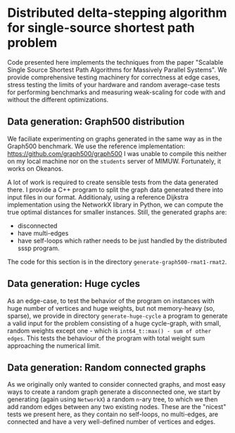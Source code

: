 # Distributed delta-stepping algorithm for single-source shortest path problem

Code presented here implements the techniques from the paper "Scalable Single Source Shortest Path Algorithms for Massively Parallel Systems". We provide comprehensive testing machinery for correctness at edge cases,
stress testing the limits of your hardware and random average-case tests for performing benchmarks and measuring weak-scaling for code with and without the different optimizations.


## Data generation: Graph500 distribution
We faciliate experimenting on graphs generated in the same way as in the Graph500 benchmark.
We use the reference implementation: https://github.com/graph500/graph500
I was unable to compile this neither on my local machine nor on the `students` server of MIMUW.
Fortunately, it works on Okeanos.

A lot of work is required to create sensible tests from the data generated there.
I provide a C++ program to split the graph data generated there into input files in our format.
Additionaly, using a reference Dijkstra implementation using the NetworkX library in Python,
we can compute the true optimal distances for smaller instances.
Still, the generated graphs are:
- disconnected
- have multi-edges
- have self-loops
which rather needs to be just handled by the distributed sssp program.

The code for this section is in the directory `generate-graph500-rmat1-rmat2`.

## Data generation: Huge cycles
As an edge-case, to test the behavior of the program on instances with huge number of vertices
and huge weights, but not memory-heavy (so, sparse), we provide in directory `generate-huge-cycle`
a program to generate a valid input for the problem consisting of a huge cycle-graph,
with small, random weights except one - which is `int64_t::max() - sum of other edges`.
This tests the behaviour of the program with total weight sum approaching the numerical limit.

## Data generation: Random connected graphs
As we originally only wanted to consider connected graphs, and most easy ways to create
a random graph generate a disconnected one, we start by generating (again using `NetworkX`)
a random `n`-ary tree, to which we then add random edges between any two existing nodes.
These are the "nicest" tests we present here, as they contain no self-loops, no multi-edges,
are connected and have a very well-defined number of vertices and edges.

## 


